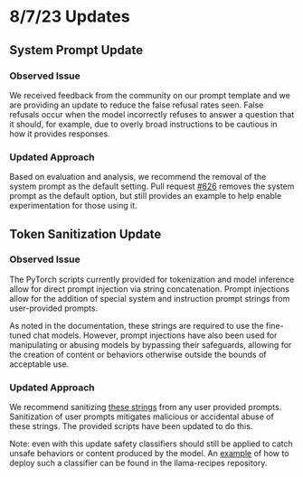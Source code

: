 # 8/7/23 Updates

## System Prompt Update

### Observed Issue

We received feedback from the community on our prompt template and we are providing an update to reduce the false refusal rates seen. False refusals occur when the model incorrectly refuses to answer a question that it should, for example, due to overly broad instructions to be cautious in how it provides responses.

### Updated Approach

Based on evaluation and analysis, we recommend the removal of the system prompt as the default setting.  Pull request [#626](https://github.com/facebookresearch/llama/pull/626) removes the system prompt as the default option, but still provides an example to help enable experimentation for those using it.

## Token Sanitization Update

### Observed Issue

The PyTorch scripts currently provided for tokenization and model inference allow for direct prompt injection via string concatenation. Prompt injections allow for the addition of special system and instruction prompt strings from user-provided prompts.

As noted in the documentation, these strings are required to use the fine-tuned chat models. However, prompt injections have also been used for manipulating or abusing models by bypassing their safeguards, allowing for the creation of content or behaviors otherwise outside the bounds of acceptable use.

### Updated Approach

We recommend sanitizing [these strings](https://github.com/facebookresearch/llama#fine-tuned-chat-models) from any user provided prompts. Sanitization of user prompts mitigates malicious or accidental abuse of these strings. The provided scripts have been updated to do this.

Note: even with this update safety classifiers should still be applied to catch unsafe behaviors or content produced by the model. An [example](https://github.com/facebookresearch/llama-recipes/blob/main/inference/inference.py) of how to deploy such a classifier can be found in the llama-recipes repository.
